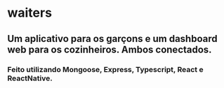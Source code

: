 # waiters

## Um aplicativo para os garçons e um dashboard web para os cozinheiros. Ambos conectados.
### Feito utilizando Mongoose, Express, Typescript, React e ReactNative.

